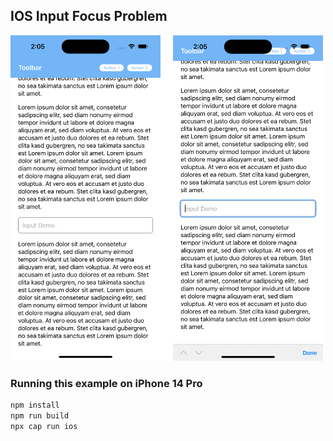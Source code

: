 ## IOS Input Focus Problem

<img src="https://github.com/divatzk/capacitor-focus-problem/raw/main/src/assets/screenshots/focus-problem.png?raw=true" width="500">

### Running this example on iPhone 14 Pro

```bash
npm install
npm run build
npx cap run ios
```
